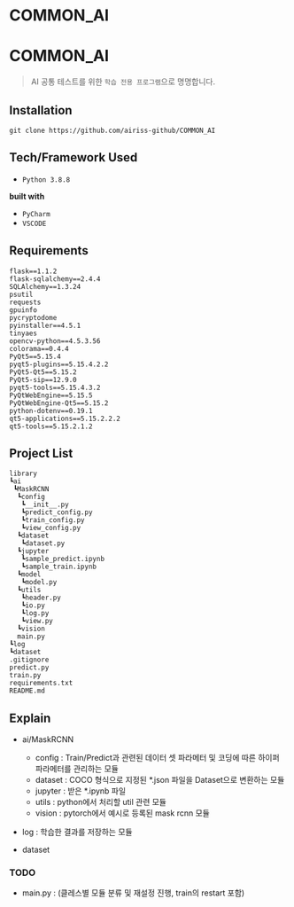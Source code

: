 # COMMON_AI

# COMMON_AI
> AI 공통 테스트를 위한 `학습 전용 프로그램`으로 명명합니다.<br>

## Installation

```
git clone https://github.com/airiss-github/COMMON_AI
```

## Tech/Framework Used

- `Python 3.8.8`

__built with__
- `PyCharm`
- `VSCODE`


## Requirements

```
flask==1.1.2
flask-sqlalchemy==2.4.4
SQLAlchemy==1.3.24
psutil
requests
gpuinfo
pycryptodome
pyinstaller==4.5.1
tinyaes
opencv-python==4.5.3.56
colorama==0.4.4
PyQt5==5.15.4
pyqt5-plugins==5.15.4.2.2
PyQt5-Qt5==5.15.2
PyQt5-sip==12.9.0
pyqt5-tools==5.15.4.3.2
PyQtWebEngine==5.15.5
PyQtWebEngine-Qt5==5.15.2
python-dotenv==0.19.1
qt5-applications==5.15.2.2.2
qt5-tools==5.15.2.1.2
```

## Project List

```
library
┗ai
 ┗MaskRCNN
  ┗config
   ┗__init__.py
   ┗predict_config.py
   ┗train_config.py
   ┗view_config.py
  ┗dataset
   ┗dataset.py
  ┗jupyter
   ┗sample_predict.ipynb
   ┗sample_train.ipynb
  ┗model
   ┗model.py
  ┗utils
   ┗header.py
   ┗io.py
   ┗log.py
   ┗view.py
  ┗vision
  main.py
┗log  
┗dataset
.gitignore
predict.py
train.py
requirements.txt
README.md
```

## Explain

- ai/MaskRCNN
    - config : Train/Predict과 관련된 데이터 셋 파라메터 및 코딩에 따른 하이퍼 파라메터를 관리하는 모듈
    - dataset : COCO 형식으로 지정된 *.json 파일을 Dataset으로 변환하는 모듈
    - jupyter : 받은 *.ipynb 파일
    - utils : python에서 처리할 util 관련 모듈
    - vision : pytorch에서 예시로 등록된 mask rcnn 모듈
  
- log : 학습한 결과를 저장하는 모듈
- dataset

### TODO
- main.py : (클레스별 모듈 분류 및 재설정 진행, train의 restart 포함)

